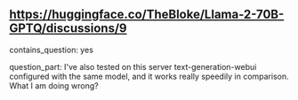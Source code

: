 ## https://huggingface.co/TheBloke/Llama-2-70B-GPTQ/discussions/9

contains_question: yes

question_part: I've also tested on this server text-generation-webui configured with the same model, and it works really speedily in comparison. What I am doing wrong?